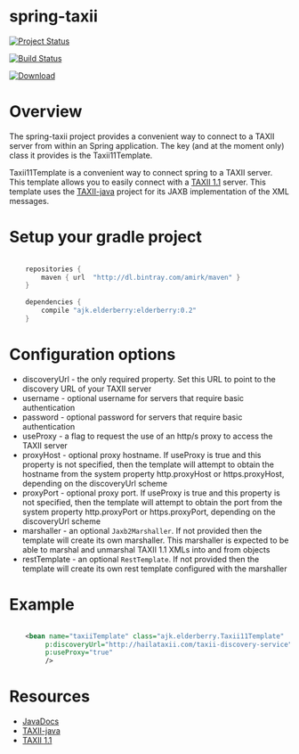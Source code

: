 # spring-taxii

[![Project Status](http://stillmaintained.com/amirkibbar/elderberry.png)](http://stillmaintained.com/amirkibbar/elderberry)

[![Build Status](https://travis-ci.org/amirkibbar/elderberry.svg?branch=master)](https://travis-ci.org/amirkibbar/elderberry)

[ ![Download](https://api.bintray.com/packages/amirk/maven/spring-taxii/images/download.svg) ](https://bintray.com/amirk/maven/spring-taxii/_latestVersion)

# Overview

The spring-taxii project provides a convenient way to connect to a TAXII server from within an Spring application. The
key (and at the moment only) class it provides is the Taxii11Template.

Taxii11Template is a convenient way to connect spring to a TAXII server. This template allows you to easily connect
with a [TAXII 1.1](http://taxii.mitre.org) server. This template uses the [TAXII-java](https://github.com/TAXIIProject/java-taxii)
project for its JAXB implementation of the XML messages.

# Setup your gradle project

```gradle
    
    repositories {
        maven { url  "http://dl.bintray.com/amirk/maven" }
    }
    
    dependencies {
        compile "ajk.elderberry:elderberry:0.2"
    }
```

# Configuration options

* discoveryUrl - the only required property. Set this URL to point to the discovery URL of your TAXII server
* username - optional username for servers that require basic authentication
* password - optional password for servers that require basic authentication
* useProxy - a flag to request the use of an http/s proxy to access the TAXII server
* proxyHost - optional proxy hostname. If useProxy is true and this property is not specified, then the template will 
    attempt to obtain the hostname from the system property http.proxyHost or https.proxyHost, depending on the 
    discoveryUrl scheme
* proxyPort - optional proxy port. If useProxy is true and this property is not specified, then the template will 
    attempt to obtain the port from the system property http.proxyPort or https.proxyPort, depending on the discoveryUrl
    scheme
* marshaller - an optional `Jaxb2Marshaller`. If not provided then the template will create its own marshaller. This 
    marshaller is expected to be able to marshal and unmarshal TAXII 1.1 XMLs into and from objects 
* restTemplate - an optional `RestTemplate`. If not provided then the template will create its own rest template 
    configured with the marshaller

# Example

```xml

    <bean name="taxiiTemplate" class="ajk.elderberry.Taxii11Template"
         p:discoveryUrl="http://hailataxii.com/taxii-discovery-service"
         p:useProxy="true"
         />
```

# Resources

* [JavaDocs](http://amirkibbar.github.io/elderberry/index.html)
* [TAXII-java](https://github.com/TAXIIProject/java-taxii)
* [TAXII 1.1](http://taxii.mitre.org)